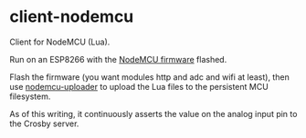 # client-nodemcu

Client for NodeMCU (Lua).

Run on an ESP8266 with the [NodeMCU
firmware](http://nodemcu.com/index_en.html) flashed.

Flash the firmware (you want modules http and adc and wifi at least),
then use [nodemcu-uploader](https://github.com/kmpm/nodemcu-uploader)
to upload the Lua files to the persistent MCU filesystem.

As of this writing, it continuously asserts the value on the analog
input pin to the Crosby server.

